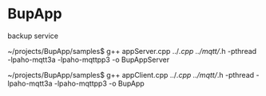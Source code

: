 # BupApp
backup service 

~/projects/BupApp/samples$ g++ appServer.cpp ../*.cpp ../mqtt/*.h -pthread  -lpaho-mqtt3a -lpaho-mqttpp3 -o BupAppServer

~/projects/BupApp/samples$ g++ appClient.cpp ../*.cpp ../mqtt/*.h -pthread  -lpaho-mqtt3a -lpaho-mqttpp3 -o BupApp

